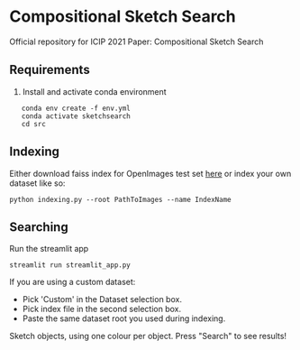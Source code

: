# Compositional Sketch Search

Official repository for ICIP 2021 Paper: Compositional Sketch Search

## Requirements
1. Install and activate conda environment
```commandline
   conda env create -f env.yml
   conda activate sketchsearch
   cd src
```
## Indexing
Either download faiss index for OpenImages test set [here](www.google.com) or index your own dataset like so:
```commandline
python indexing.py --root PathToImages --name IndexName 
```

## Searching
Run the streamlit app
```commandline
streamlit run streamlit_app.py
```
If you are using a custom dataset:
- Pick 'Custom' in the Dataset selection box.
- Pick index file in the second selection box.
- Paste the same dataset root you used during indexing.

Sketch objects, using one colour per object.
Press "Search" to see results!